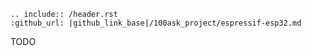 ```eval_rst
.. include:: /header.rst 
:github_url: |github_link_base|/100ask_project/espressif-esp32.md
```

TODO
